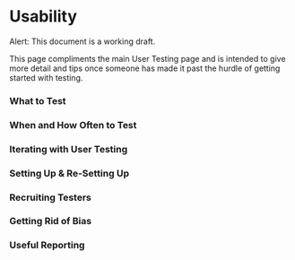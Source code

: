 # Usability

Alert: This document is a working draft.

This page compliments the main User Testing page and is intended to give more detail and tips once someone has made it past the hurdle of getting started with testing.

### What to Test

### When and How Often to Test

### Iterating with User Testing

### Setting Up & Re-Setting Up

### Recruiting Testers

### Getting Rid of Bias

### Useful Reporting
